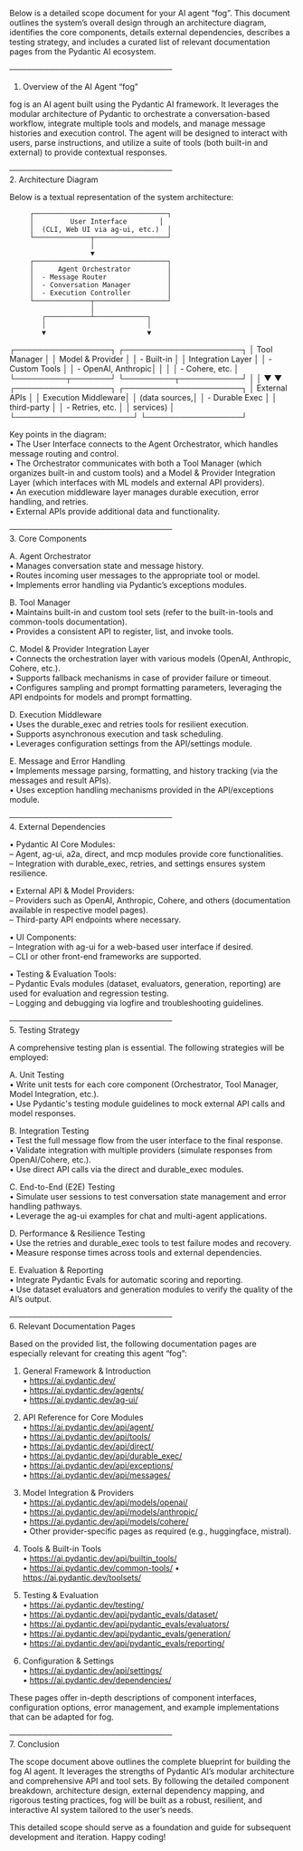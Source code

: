 Below is a detailed scope document for your AI agent “fog”. This document outlines the system’s overall design through an architecture diagram, identifies the core components, details external dependencies, describes a testing strategy, and includes a curated list of relevant documentation pages from the Pydantic AI ecosystem.

─────────────────────────────  
1. Overview of the AI Agent “fog”

fog is an AI agent built using the Pydantic AI framework. It leverages the modular architecture of Pydantic to orchestrate a conversation-based workflow, integrate multiple tools and models, and manage message histories and execution control. The agent will be designed to interact with users, parse instructions, and utilize a suite of tools (both built-in and external) to provide contextual responses.

─────────────────────────────  
2. Architecture Diagram

Below is a textual representation of the system architecture:

         ┌─────────────────────────────────┐
         │         User Interface        │
         │  (CLI, Web UI via ag-ui, etc.)  │
         └──────────────┬──────────────────┘
                        │
                        ▼
         ┌─────────────────────────────────┐
         │      Agent Orchestrator         │
         │  - Message Router               │
         │  - Conversation Manager         │
         │  - Execution Controller         │
         └──────────────┬──────────────────┘
                        │
            ┌───────────┴─────────────┐
            │                         │
            ▼                         ▼
  ┌─────────────────┐      ┌─────────────────────┐
  │    Tool Manager │      │  Model & Provider   │
  │  - Built-in     │      │  Integration Layer  │
  │  - Custom Tools │      │  - OpenAI, Anthropic│
  │                 │      │  - Cohere, etc.     │
  └─────────┬───────┘      └─────────┬───────────┘
            │                         │
            ▼                         ▼
  ┌─────────────────┐      ┌─────────────────────┐
  │ External APIs │      │ Execution Middleware│
  │ (data sources,│      │  - Durable Exec     │
  │  third-party  │      │  - Retries, etc.    │
  │  services)    │      └─────────────────────┘
  └─────────────────┘

Key points in the diagram:  
• The User Interface connects to the Agent Orchestrator, which handles message routing and control.  
• The Orchestrator communicates with both a Tool Manager (which organizes built-in and custom tools) and a Model & Provider Integration Layer (which interfaces with ML models and external API providers).  
• An execution middleware layer manages durable execution, error handling, and retries.  
• External APIs provide additional data and functionality.

─────────────────────────────  
3. Core Components

A. Agent Orchestrator  
   • Manages conversation state and message history.  
   • Routes incoming user messages to the appropriate tool or model.  
   • Implements error handling via Pydantic’s exceptions modules.  

B. Tool Manager  
   • Maintains built-in and custom tool sets (refer to the built-in-tools and common-tools documentation).  
   • Provides a consistent API to register, list, and invoke tools.  

C. Model & Provider Integration Layer  
   • Connects the orchestration layer with various models (OpenAI, Anthropic, Cohere, etc.).  
   • Supports fallback mechanisms in case of provider failure or timeout.  
   • Configures sampling and prompt formatting parameters, leveraging the API endpoints for models and prompt formatting.  

D. Execution Middleware  
   • Uses the durable_exec and retries tools for resilient execution.  
   • Supports asynchronous execution and task scheduling.  
   • Leverages configuration settings from the API/settings module.  

E. Message and Error Handling  
   • Implements message parsing, formatting, and history tracking (via the messages and result APIs).  
   • Uses exception handling mechanisms provided in the API/exceptions module.  

─────────────────────────────  
4. External Dependencies

• Pydantic AI Core Modules:  
   – Agent, ag-ui, a2a, direct, and mcp modules provide core functionalities.  
   – Integration with durable_exec, retries, and settings ensures system resilience.

• External API & Model Providers:  
   – Providers such as OpenAI, Anthropic, Cohere, and others (documentation available in respective model pages).  
   – Third-party API endpoints where necessary.

• UI Components:  
   – Integration with ag-ui for a web-based user interface if desired.  
   – CLI or other front-end frameworks are supported.

• Testing & Evaluation Tools:  
   – Pydantic Evals modules (dataset, evaluators, generation, reporting) are used for evaluation and regression testing.  
   – Logging and debugging via logfire and troubleshooting guidelines.

─────────────────────────────  
5. Testing Strategy

A comprehensive testing plan is essential. The following strategies will be employed:

A. Unit Testing  
   • Write unit tests for each core component (Orchestrator, Tool Manager, Model Integration, etc.).  
   • Use Pydantic's testing module guidelines to mock external API calls and model responses.  

B. Integration Testing  
   • Test the full message flow from the user interface to the final response.  
   • Validate integration with multiple providers (simulate responses from OpenAI/Cohere, etc.).  
   • Use direct API calls via the direct and durable_exec modules.

C. End-to-End (E2E) Testing  
   • Simulate user sessions to test conversation state management and error handling pathways.  
   • Leverage the ag-ui examples for chat and multi-agent applications.  

D. Performance & Resilience Testing  
   • Use the retries and durable_exec tools to test failure modes and recovery.  
   • Measure response times across tools and external dependencies.

E. Evaluation & Reporting  
   • Integrate Pydantic Evals for automatic scoring and reporting.  
   • Use dataset evaluators and generation modules to verify the quality of the AI’s output.

─────────────────────────────  
6. Relevant Documentation Pages

Based on the provided list, the following documentation pages are especially relevant for creating this agent “fog”:

1. General Framework & Introduction  
   • https://ai.pydantic.dev/  
   • https://ai.pydantic.dev/agents/  
   • https://ai.pydantic.dev/ag-ui/

2. API Reference for Core Modules  
   • https://ai.pydantic.dev/api/agent/  
   • https://ai.pydantic.dev/api/tools/  
   • https://ai.pydantic.dev/api/direct/  
   • https://ai.pydantic.dev/api/durable_exec/  
   • https://ai.pydantic.dev/api/exceptions/  
   • https://ai.pydantic.dev/api/messages/

3. Model Integration & Providers  
   • https://ai.pydantic.dev/api/models/openai/  
   • https://ai.pydantic.dev/api/models/anthropic/  
   • https://ai.pydantic.dev/api/models/cohere/  
   • Other provider-specific pages as required (e.g., huggingface, mistral).

4. Tools & Built-in Tools  
   • https://ai.pydantic.dev/api/builtin_tools/  
   • https://ai.pydantic.dev/common-tools/
   • https://ai.pydantic.dev/toolsets/

5. Testing & Evaluation  
   • https://ai.pydantic.dev/testing/  
   • https://ai.pydantic.dev/api/pydantic_evals/dataset/  
   • https://ai.pydantic.dev/api/pydantic_evals/evaluators/  
   • https://ai.pydantic.dev/api/pydantic_evals/generation/  
   • https://ai.pydantic.dev/api/pydantic_evals/reporting/

6. Configuration & Settings  
   • https://ai.pydantic.dev/api/settings/  
   • https://ai.pydantic.dev/dependencies/

These pages offer in-depth descriptions of component interfaces, configuration options, error management, and example implementations that can be adapted for fog.

─────────────────────────────  
7. Conclusion

The scope document above outlines the complete blueprint for building the fog AI agent. It leverages the strengths of Pydantic AI’s modular architecture and comprehensive API and tool sets. By following the detailed component breakdown, architecture design, external dependency mapping, and rigorous testing practices, fog will be built as a robust, resilient, and interactive AI system tailored to the user’s needs.

This detailed scope should serve as a foundation and guide for subsequent development and iteration. Happy coding!